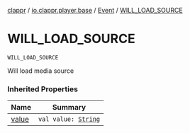 [clappr](../../index.md) / [io.clappr.player.base](../index.md) / [Event](index.md) / [WILL_LOAD_SOURCE](./-w-i-l-l_-l-o-a-d_-s-o-u-r-c-e.md)

# WILL_LOAD_SOURCE

`WILL_LOAD_SOURCE`

Will load media source

### Inherited Properties

| Name | Summary |
|---|---|
| [value](value.md) | `val value: `[`String`](https://kotlinlang.org/api/latest/jvm/stdlib/kotlin/-string/index.html) |
